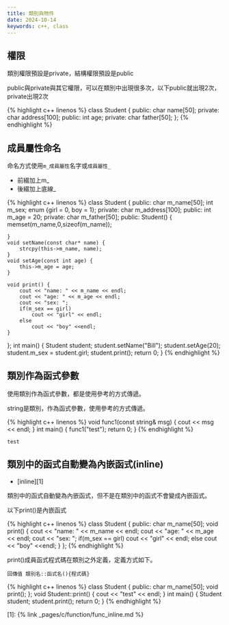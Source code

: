 ```yaml
---
title: 類別與物件
date: 2024-10-14
keywords: c++, class 
---
```


## 權限

類別權限預設是private，結構權限預設是public

public與private與其它權限，可以在類別中出現很多次，以下public就出現2次，private出現2次

{% highlight c++ linenos %}
class Student {
public:
    char name[50];
private:
    char address[100];
public:
    int age;
private:
    char father[50];
};
{% endhighlight %}

## 成員屬性命名

命名方式使用`m_成員屬性`名字或`成員屬性_`

- 前綴加上m_
- 後綴加上底線_

{% highlight c++ linenos %}
class Student {
public:
    char m_name[50];
    int m_sex;
    enum {girl = 0, boy = 1};
private:
    char m_address[100];
public:
    int m_age = 20;
private:
    char m_father[50];
public:
    Student() {
        memset(m_name,0,sizeof(m_name));
        
    }
    void setName(const char* name) {
        strcpy(this->m_name, name);
    }
    void setAge(const int age) {
        this->m_age = age;
    }
    
    void print() {
        cout << "name: " << m_name << endl;
        cout << "age: " << m_age << endl;
        cout << "sex: ";
        if(m_sex == girl)
            cout << "girl" << endl;
        else
            cout << "boy" <<endl;
    }
};
int main() {
    Student student;
    student.setName("Bill");
    student.setAge(20);
    student.m_sex = student.girl;
    student.print();
    return 0;
}
{% endhighlight %}


## 類別作為函式參數

使用類別作為函式參數，都是使用參考的方式傳遞。

string是類別，作為函式參數，使用參考的方式傳遞。

{% highlight c++ linenos %}
void func1(const string& msg) {
    cout << msg << endl;
}
int main() {
    func1("test");
    return 0;
}
{% endhighlight %}

```
test
```

## 類別中的函式自動變為內嵌函式(inline)

- [inline][1]

類別中的函式自動變為內嵌函式，但不是在類別中的函式不會變成內嵌函式。

以下print()是內嵌函式

{% highlight c++ linenos %}
class Student {
public:
    char m_name[50];
    void print() {
        cout << "name: " << m_name << endl;
        cout << "age: " << m_age << endl;
        cout << "sex: ";
        if(m_sex == girl)
            cout << "girl" << endl;
        else
            cout << "boy" <<endl;
    }
};
{% endhighlight %}

print()成員函式程式碼在類別之外定義，定義方式如下。

```
回傳值 類別名::函式名(){程式碼}
```

{% highlight c++ linenos %}
class Student {
public:
    char m_name[50];
    void print();
};
void Student::print() {
    cout << "test" << endl;
}
int main() {
    Student student;
    student.print();
    return 0;
}
{% endhighlight %}


[1]: {% link _pages/c/function/func_inline.md %}

